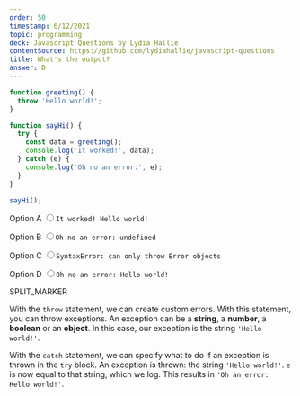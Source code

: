 ```yaml
---
order: 50
timestamp: 6/12/2021
topic: programming
deck: Javascript Questions by Lydia Hallie
contentSource: https://github.com/lydiahallie/javascript-questions
title: What's the output?
answer: D
---
```


  

```javascript
function greeting() {
  throw 'Hello world!';
}

function sayHi() {
  try {
    const data = greeting();
    console.log('It worked!', data);
  } catch (e) {
    console.log('Oh no an error:', e);
  }
}

sayHi();
```


<label for="option-A">Option A</label>
<input type="radio" name="answer-option" id="option-A" value="A">`It worked! Hello world!`</input>
    

<label for="option-B">Option B</label>
<input type="radio" name="answer-option" id="option-B" value="B">`Oh no an error: undefined`</input>
    

<label for="option-C">Option C</label>
<input type="radio" name="answer-option" id="option-C" value="C">`SyntaxError: can only throw Error objects`</input>
    

<label for="option-D">Option D</label>
<input type="radio" name="answer-option" id="option-D" value="D">`Oh no an error: Hello world!`</input>
    




SPLIT_MARKER

With the `throw` statement, we can create custom errors. With this statement, you can throw exceptions. An exception can be a <b>string</b>, a <b>number</b>, a <b>boolean</b> or an <b>object</b>. In this case, our exception is the string `'Hello world!'`.

With the `catch` statement, we can specify what to do if an exception is thrown in the `try` block. An exception is thrown: the string `'Hello world!'`. `e` is now equal to that string, which we log. This results in `'Oh an error: Hello world!'`.



